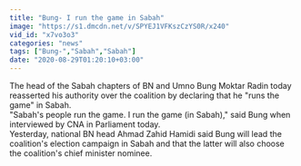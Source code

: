 ```yaml
---
title: "Bung- I run the game in Sabah"
image: "https://s1.dmcdn.net/v/SPYEJ1VFKszCzYS0R/x240"
vid_id: "x7vo3o3"
categories: "news"
tags: ["Bung-","Sabah","Sabah"]
date: "2020-08-29T01:20:10+03:00"
---
```

The head of the Sabah chapters of BN and Umno Bung Moktar Radin today reasserted his authority over the coalition by declaring that he &quot;runs the game&quot; in Sabah.  <br>&quot;Sabah's people run the game. I run the game (in Sabah),&quot; said Bung when interviewed by CNA in Parliament today.  <br>Yesterday, national BN head Ahmad Zahid Hamidi said Bung will lead the coalition's election campaign in Sabah and that the latter will also choose the coalition's chief minister nominee.
